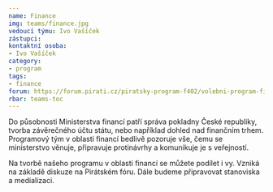 ```yaml
---
name: Finance
img: teams/finance.jpg
vedoucí týmu: Ivo Vašíček
zástupci:
kontaktní osoba:
- Ivo Vašíček
category:
- program
tags:
- finance
forum: https://forum.pirati.cz/piratsky-program-f402/volebni-program-finance-t35919.html
rbar: teams-toc
---
```


Do působnosti Ministerstva financí patří správa pokladny České republiky, tvorba závěrečného účtu státu, nebo například dohled nad finančním trhem. Programový tým v oblasti financí bedlivě pozoruje vše, čemu se ministerstvo věnuje, připravuje protinávrhy a komunikuje je s veřejností.

Na tvorbě našeho programu v oblasti financí se můžete podílet i vy. Vzniká na základě diskuze na Pirátském fóru. Dále budeme připravovat stanoviska a medializaci.
